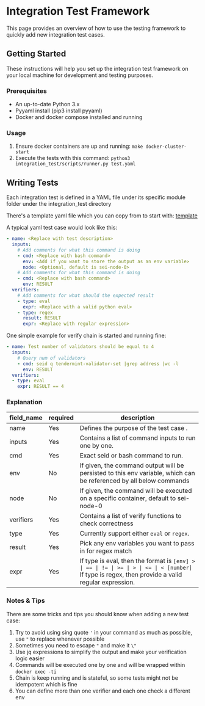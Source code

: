 # Integration Test Framework
This page provides an overview of how to use the testing framework
to quickly add new integration test cases.

## Getting Started
These instructions will help you set up the integration test framework
on your local machine for development and testing purposes.

### Prerequisites
- An up-to-date Python 3.x
- Pyyaml install (pip3 install pyyaml)
- Docker and docker compose installed and running

### Usage
1. Ensure docker containers are up and running: `make docker-cluster-start`
2. Execute the tests with this command: `python3 integration_test/scripts/runner.py test.yaml`

## Writing Tests
Each integration test is defined in a YAML file under its specific module folder under the integration_test directory

There's a template yaml file which you can copy from to start with: [template](https://github.com/kiichain/kiichain3/tree/main/integration_test/template/template_test.yaml)

A typical yaml test case would look like this:
```yaml
- name: <Replace with test description>
  inputs:
    # Add comments for what this command is doing
    - cmd: <Replace with bash command>
      env: <Add if you want to store the output as an env variable>
      node: <Optional, default is sei-node-0>
    # Add comments for what this command is doing
    - cmd: <Replace with bash command>
      env: RESULT
  verifiers:
    # Add comments for what should the expected result
    - type: eval
      expr: <Replace with a valid python eval>
    - type: regex
      result: RESULT
      expr: <Replace with regular expression>
```

One simple example for verify chain is started and running fine:
```yaml
- name: Test number of validators should be equal to 4
  inputs:
    # Query num of validators
    - cmd: seid q tendermint-validator-set |grep address |wc -l
      env: RESULT
  verifiers:
  - type: eval
    expr: RESULT == 4
```

### Explanation

| field_name | required | description                                                                                                                                   |
|------------|----------|-----------------------------------------------------------------------------------------------------------------------------------------------|
| name       | Yes      | Defines the purpose of the test case .                                                                                                        |
| inputs     | Yes      | Contains a list of command inputs to run one by one.                                                                                          |
| cmd        | Yes      | Exact seid or bash command to run.                                                                                                            |
| env        | No       | If given, the command output will be persisted to this env variable, which can be referenced by all below commands                            |
| node       | No       | If given, the command will be executed on a specific container, default to sei-node-0                                                         |
| verifiers  | Yes      | Contains a list of verify functions to check correctness                                                                                      |
| type       | Yes      | Currently support either `eval` or `regex`.                                                                                                   |
| result     | Yes      | Pick any env variables you want to pass in for regex match                                                                                    |
| expr       | Yes      | If type is eval, then the format is `[env] > \| == \| != \| >= \| > \| <= \| < [number]` <br/> If type is regex, then provide a valid regular expression. |                                                         |

### Notes & Tips
There are some tricks and tips you should know when adding a new test case:
1. Try to avoid using sing quote `'` in your command as much as possible, use `"` to replace whenever possible
2. Sometimes you need to escape `"` and make it `\"`
3. Use jq expressions to simplify the output and make your verification logic easier
4. Commands will be executed one by one and will be wrapped within `docker exec -ti`
5. Chain is keep running and is stateful, so some tests might not be idempotent which is fine
6. You can define more than one verifier and each one check a different env
